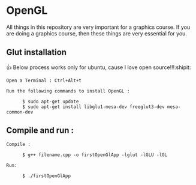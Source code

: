 # OpenGL
All things in this repository are very important for a graphics course. If you are doing a graphics course, then these things are very essential for you.


## Glut installation
  :+1: Below process works only for ubuntu, cause I love open source!!!:shipit:

  `Open a Terminal : Ctrl+Alt+t`
   
  `Run the following commands to install OpenGL :`
   ```      
         $ sudo apt-get update
         $ sudo apt-get install libglu1-mesa-dev freeglut3-dev mesa-common-dev
   ```
## Compile and run :
  
   `Compile :`
   ```      
         $ g++ filename.cpp -o firstOpenGlApp -lglut -lGLU -lGL
   ```
   `Run:`
   ``` 
         $ ./firstOpenGlApp                  
   ```
